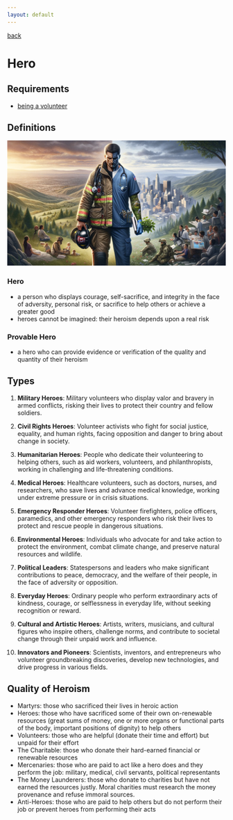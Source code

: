 ```yaml
---
layout: default
---
```

[back](./)

# Hero

## Requirements

- [being a volunteer](volunteer.html)

## Definitions

![Real Hero](images/real_hero.png)

### Hero

- a person who displays courage, self-sacrifice, and integrity in the face of adversity, personal risk, or sacrifice to help others or achieve a greater good
- heroes cannot be imagined: their heroism depends upon a real risk

### Provable Hero

- a hero who can provide evidence or verification of the quality and quantity of their heroism

## Types

1. **Military Heroes**: Military volunteers who display valor and bravery in armed conflicts, risking their lives to protect their country and fellow soldiers.

2. **Civil Rights Heroes**: Volunteer activists who fight for social justice, equality, and human rights, facing opposition and danger to bring about change in society.

3. **Humanitarian Heroes**: People who dedicate their volunteering to helping others, such as aid workers, volunteers, and philanthropists, working in challenging and life-threatening conditions.

4. **Medical Heroes**: Healthcare volunteers, such as doctors, nurses, and researchers, who save lives and advance medical knowledge, working under extreme pressure or in crisis situations.

5. **Emergency Responder Heroes**: Volunteer firefighters, police officers, paramedics, and other emergency responders who risk their lives to protect and rescue people in dangerous situations.

6. **Environmental Heroes**: Individuals who advocate for and take action to protect the environment, combat climate change, and preserve natural resources and wildlife.

7. **Political Leaders**: Statespersons and leaders who make significant contributions to peace, democracy, and the welfare of their people, in the face of adversity or opposition.

8. **Everyday Heroes**: Ordinary people who perform extraordinary acts of kindness, courage, or selflessness in everyday life, without seeking recognition or reward.

9. **Cultural and Artistic Heroes**: Artists, writers, musicians, and cultural figures who inspire others, challenge norms, and contribute to societal change through their unpaid work and influence.

10. **Innovators and Pioneers**: Scientists, inventors, and entrepreneurs who volunteer groundbreaking discoveries, develop new technologies, and drive progress in various fields.


## Quality of Heroism

- Martyrs: those who sacrificed their lives in heroic action
- Heroes: those who have sacrificed some of their own on-renewable resources (great sums of money, one or more organs or functional parts of the body, important positions of dignity) to help others
- Volunteers: those who are helpful (donate their time and effort) but unpaid for their effort
- The Charitable: those who donate their hard-earned financial or renewable resources
- Mercenaries: those who are paid to act like a hero does and they perform the job: military, medical, civil servants, political representants
- The Money Launderers: those who donate to charities but have not earned the resources justly. Moral charities must research the money provenance and refuse immoral sources.
- Anti-Heroes: those who are paid to help others but do not perform their job or prevent heroes from performing their acts